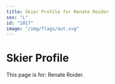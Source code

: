 ```yaml
---
title: Skier Profile for Renate Roider
sex: "L"
id: "1017"
image: "/img/flags/aut.svg" 
---
```


# Skier Profile

This page is for: Renate Roider.
    